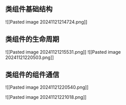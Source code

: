 
## 类组件基础结构
![[Pasted image 20241121214724.png]]



## 类组件的生命周期
![[Pasted image 20241121215531.png]]
![[Pasted image 20241121220503.png]]



## 类组件的组件通信
![[Pasted image 20241121220540.png]]


![[Pasted image 20241121221018.png]]